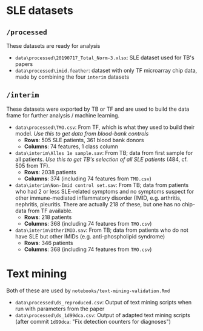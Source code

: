 # SLE datasets

## `/processed`

These datasets are ready for analysis

* `data\processed\20190717_Total_Norm-3.xlsx`: SLE dataset used for TB's papers
* `data\processed\imid.feather`: dataset with only TF microarray chip data, made by combining the four `interim` datasets

## `/interim`

These datasets were exported by TB or TF and are used to build the data frame for further analysis / machine learning.

* `data\processed\TMO.csv`: From TF, which is what they used to build their model. *Use this to get data from blood-bank controls*
    - **Rows**: 505 SLE patients, 361 blood bank donors
    - **Columns**: 74 features, 1 class column
* `data\interim\Alles 1e sample.sav`: From TB; data from first sample for all patients. *Use this to get TB's selection of all SLE patients* (484, cf. 505 from TF).
    * **Rows**: 2038 patients
    * **Columns**: 374 (including 74 features from `TMO.csv`)
* `data\interim\Non-Imid control set.sav`: From TB; data from patients who had 2 or less SLE-related symptoms and no symptoms suspect for other immune-mediated inflammatory disorder (IMID, e.g. arthritis, nephritis, pleuritis. There are actually 218 of these, but one has no chip-data from TF available.
    * **Rows**: 218 patients
    * **Columns**: 368 (including 74 features from `TMO.csv`)
* `data\interim\OtherIMID.sav`: From TB; data from patients who do not have SLE but other IMIDs (e.g. anti-phospholipid syndrome)
    * **Rows**: 346 patients
    * **Columns**: 368 (including 74 features from `TMO.csv`)

# Text mining

Both of these are used by `notebooks/text-mining-validation.Rmd`

* `data\processed\ds_reproduced.csv`: Output of text mining scripts when run with parameters from the paper
* `data\processed\ds_1d99dca.csv`: Output of adapted text mining scripts (after commit `1d99dca`: "Fix detection counters for diagnoses")